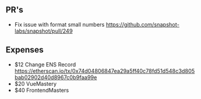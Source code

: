 ## PR's
- Fix issue with format small numbers https://github.com/snapshot-labs/snapshot/pull/249

## Expenses
- $12 Change ENS Record https://etherscan.io/tx/0x74d04806847ea29a5ff40c78fd51d548c3d805bab02902d40d8967c0b9faa99e
- $20 VueMastery
- $40 FrontendMasters
